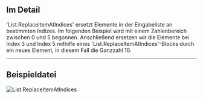 ## Im Detail
'List.ReplaceItemAtIndices' ersetzt Elemente in der Eingabeliste an bestimmten Indizes.
Im folgenden Beispiel wird mit einem Zahlenbereich zwischen 0 und 5 begonnen. Anschließend ersetzen wir die Elemente bei Index 3 und Index 5 mithilfe eines 'List.ReplaceItemAtIndices'-Blocks durch ein neues Element, in diesem Fall die Ganzzahl 10.
___
## Beispieldatei

![List.ReplaceItemAtIndices](./DSCore.List.ReplaceItemAtIndices_img.jpg)
